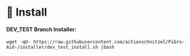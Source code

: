 

# :floppy_disk: Install

#### DEV_TEST Branch Installer:

```
wget -qO- https://raw.githubusercontent.com/actionschnitzel/PiGro-Aid-/installer/dev_test_install.sh |bash
```
